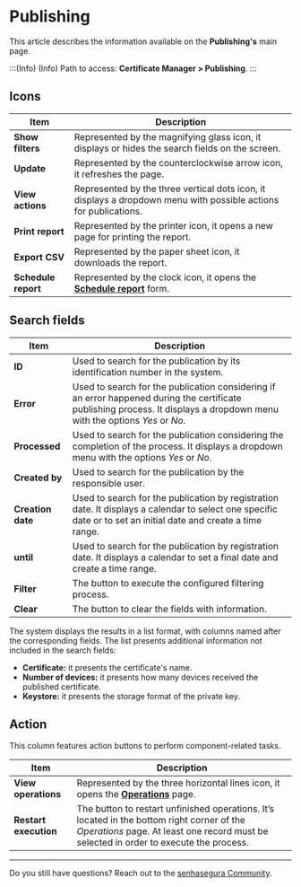 # Publishing

This article describes the information available on the **Publishing's** main page.

<!-- Fix callout -->
:::(Info) (Info)
Path to access: **Certificate Manager > Publishing**.
:::

## Icons

<!-- Fix link -->
| Item | Description |
| --- | --- |
|**Show filters**|Represented by the magnifying glass icon, it displays or hides the search fields on the screen.|
|**Update**|Represented by the counterclockwise arrow icon, it refreshes the page.|
|**View actions**|Represented by the three vertical dots icon, it displays a dropdown menu with possible actions for publications.|
|**Print report**|Represented by the printer icon, it opens a new page for printing the report.|
|**Export CSV**|Represented by the paper sheet icon, it downloads the report.|
|**Schedule report**|Represented by the clock icon, it opens the **[Schedule report](/v3-33/docs/general-information-how-to-issue-download-and-schedule-device-reports)** form.|

## Search fields

| Item | Description |
| --- | --- |
|**ID**|Used to search for the publication by its identification number in the system.|
|**Error**|Used to search for the publication considering if an error happened during the certificate publishing process. It displays a dropdown menu with the options *Yes* or *No*. |
|**Processed**|Used to search for the publication considering the completion of the process. It displays a dropdown menu with the options *Yes* or *No*.|
|**Created by**|Used to search for the publication by the responsible user.|
|**Creation date**|Used to search for the publication by registration date. It displays a calendar to select one specific date or to set an initial date and create a time range.|
|**until**|Used to search for the publication by registration date. It displays a calendar to set a final date and create a time range.|
|**Filter**|The button to execute the configured filtering process.|
|**Clear**|The button to clear the fields with information.|

The system displays the results in a list format, with columns named after the corresponding fields. The list presents additional information not included in the search fields:

- **Certificate:** it presents the certificate's name.
- **Number of devices:** it presents how many devices received the published certificate.
- **Keystore:** it presents the storage format of the private key.

## Action

This column features action buttons to perform component-related tasks.

<!-- Fix link -->
| Item | Description |
| --- | --- |
|**View operations**|Represented by the three horizontal lines icon, it opens the **[Operations](/v3-33/docs/certificate-manager-reference-operations)** page.|
|**Restart execution**|The button to restart unfinished operations. It’s located in the bottom right corner of the *Operations* page. At least one record must be selected in order to execute the process.|

---

Do you still have questions? Reach out to the [senhasegura Community](https://community.senhasegura.io/).

